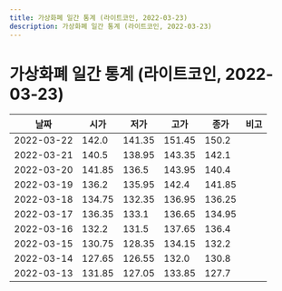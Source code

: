 ```yaml
---
title: 가상화폐 일간 통계 (라이트코인, 2022-03-23)
description: 가상화폐 일간 통계 (라이트코인, 2022-03-23)
---
```



가상화폐 일간 통계 (라이트코인, 2022-03-23)
===

|날짜|시가|저가|고가|종가|비고|
|--|--|--|--|--|--|
|2022-03-22|142.0|141.35|151.45|150.2|    |
|2022-03-21|140.5|138.95|143.35|142.1|    |
|2022-03-20|141.85|136.5|143.95|140.4|    |
|2022-03-19|136.2|135.95|142.4|141.85|    |
|2022-03-18|134.75|132.35|136.95|136.25|    |
|2022-03-17|136.35|133.1|136.65|134.95|    |
|2022-03-16|132.2|131.5|137.65|136.4|    |
|2022-03-15|130.75|128.35|134.15|132.2|    |
|2022-03-14|127.65|126.55|132.0|130.8|    |
|2022-03-13|131.85|127.05|133.85|127.7|    |
